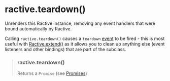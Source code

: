# ractive.teardown()


Unrenders this Ractive instance, removing any event handlers that were bound automatically by Ractive.

Calling `ractive.teardown()` causes a `teardown` [event](events.md) to be fired - this is most useful with [Ractive.extend()](Ractive.extend().md) as it allows you to clean up anything else (event listeners and other bindings) that are part of the subclass.


> ### ractive.teardown()
> Returns a `Promise` (see [Promises](Promises.md))
